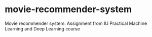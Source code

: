 # movie-recommender-system
Movie recommender system. Assignment from IU Practical Machine Learning and Deep Learning course
